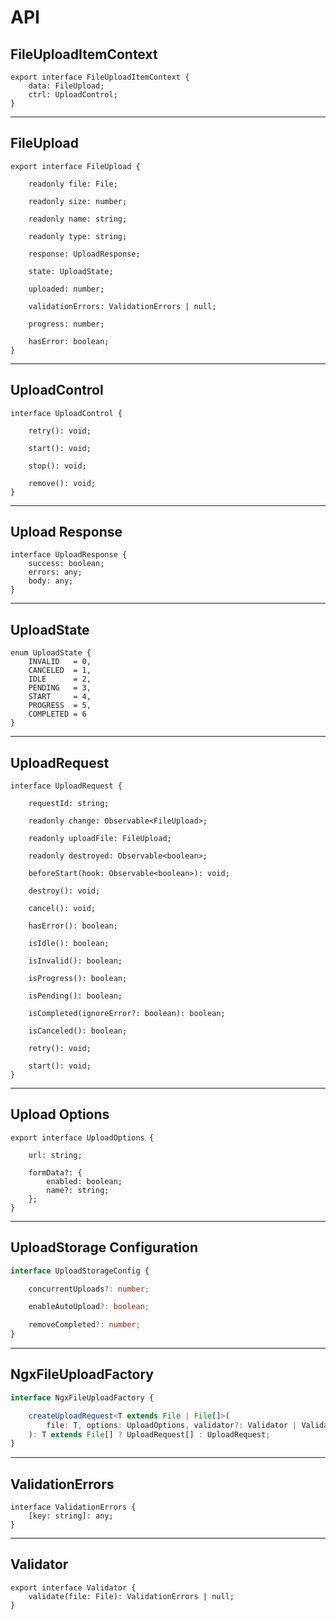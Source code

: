 
# API 

## FileUploadItemContext 

```
export interface FileUploadItemContext {
    data: FileUpload;
    ctrl: UploadControl;
}
```

---

## FileUpload

```
export interface FileUpload {

    readonly file: File;

    readonly size: number;

    readonly name: string;

    readonly type: string;

    response: UploadResponse;

    state: UploadState;

    uploaded: number;

    validationErrors: ValidationErrors | null;

    progress: number;

    hasError: boolean;
}
```

---

## UploadControl

```
interface UploadControl {

    retry(): void;

    start(): void;

    stop(): void;

    remove(): void;
}
```

---

## Upload Response

```
interface UploadResponse {
    success: boolean;
    errors: any;
    body: any;
}
```

---

## UploadState

```
enum UploadState {
    INVALID   = 0,
    CANCELED  = 1,
    IDLE      = 2,
    PENDING   = 3,
    START     = 4,
    PROGRESS  = 5,
    COMPLETED = 6
}
```

---

## UploadRequest

```
interface UploadRequest {

    requestId: string;

    readonly change: Observable<FileUpload>;

    readonly uploadFile: FileUpload;

    readonly destroyed: Observable<boolean>;

    beforeStart(hook: Observable<boolean>): void;

    destroy(): void;

    cancel(): void;

    hasError(): boolean;

    isIdle(): boolean;

    isInvalid(): boolean;

    isProgress(): boolean;

    isPending(): boolean;

    isCompleted(ignoreError?: boolean): boolean;

    isCanceled(): boolean;

    retry(): void;

    start(): void;
}
```

---

## Upload Options

```
export interface UploadOptions {

    url: string;

    formData?: {
        enabled: boolean;
        name?: string;
    };
}
```

---

## UploadStorage Configuration

```ts
interface UploadStorageConfig {

    concurrentUploads?: number;

    enableAutoUpload?: boolean;

    removeCompleted?: number;
}
```

---

## NgxFileUploadFactory

```ts
interface NgxFileUploadFactory {

    createUploadRequest<T extends File | File[]>(
        file: T, options: UploadOptions, validator?: Validator | ValidationFn
    ): T extends File[] ? UploadRequest[] : UploadRequest;
}
```

--- 

## ValidationErrors

```
interface ValidationErrors {
    [key: string]: any;
}
```

---

## Validator

```
export interface Validator {
    validate(file: File): ValidationErrors | null;
}
```

